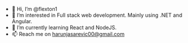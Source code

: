 - 👋 Hi, I’m @flexton1
- 👀 I’m interested in Full stack web development. Mainly using .NET and Angular.
- 🌱 I’m currently learning React and NodeJS.
- 📫 Reach me on harunjasarevic00@gmail.com

